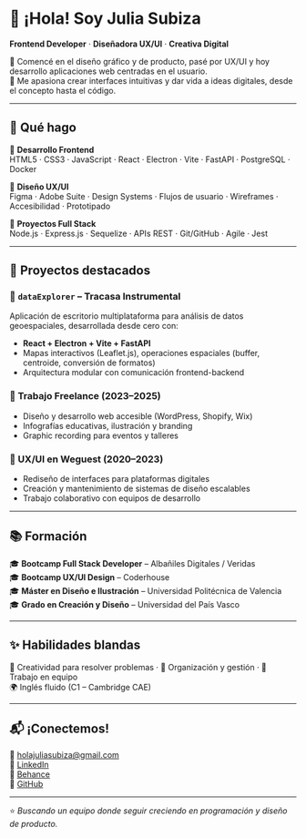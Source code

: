 # 👋 ¡Hola! Soy Julia Subiza

**Frontend Developer** · **Diseñadora UX/UI** · **Creativa Digital**

🎨 Comencé en el diseño gráfico y de producto, pasé por UX/UI y hoy desarrollo aplicaciones web centradas en el usuario.  
🚀 Me apasiona crear interfaces intuitivas y dar vida a ideas digitales, desde el concepto hasta el código.

---

## 💼 Qué hago

🔹 **Desarrollo Frontend**  
HTML5 · CSS3 · JavaScript · React · Electron · Vite · FastAPI · PostgreSQL · Docker

🔹 **Diseño UX/UI**  
Figma · Adobe Suite · Design Systems · Flujos de usuario · Wireframes · Accesibilidad · Prototipado

🔹 **Proyectos Full Stack**  
Node.js · Express.js · Sequelize · APIs REST · Git/GitHub · Agile · Jest

---

## 🔧 Proyectos destacados

### 🧭 `dataExplorer` – Tracasa Instrumental  
Aplicación de escritorio multiplataforma para análisis de datos geoespaciales, desarrollada desde cero con:
- **React + Electron + Vite + FastAPI**
- Mapas interactivos (Leaflet.js), operaciones espaciales (buffer, centroide, conversión de formatos)
- Arquitectura modular con comunicación frontend-backend

### 🎨 Trabajo Freelance (2023–2025)  
- Diseño y desarrollo web accesible (WordPress, Shopify, Wix)  
- Infografías educativas, ilustración y branding  
- Graphic recording para eventos y talleres

### 🧠 UX/UI en Weguest (2020–2023)  
- Rediseño de interfaces para plataformas digitales  
- Creación y mantenimiento de sistemas de diseño escalables  
- Trabajo colaborativo con equipos de desarrollo

---

## 📚 Formación

🎓 **Bootcamp Full Stack Developer** – Albañiles Digitales / Veridas  
🎓 **Bootcamp UX/UI Design** – Coderhouse  
🎓 **Máster en Diseño e Ilustración** – Universidad Politécnica de Valencia  
🎓 **Grado en Creación y Diseño** – Universidad del País Vasco

---

## ✨ Habilidades blandas

🧩 Creatividad para resolver problemas · 🎯 Organización y gestión · 🤝 Trabajo en equipo  
🌍 Inglés fluido (C1 – Cambridge CAE)

---

## 📬 ¡Conectemos!

📧 holajuliasubiza@gmail.com  
🔗 [LinkedIn](https://linkedin.com/in/juliasubiza)  
🎨 [Behance](https://behance.net/julia_subiza)  
🐙 [GitHub](https://github.com/Julia-SP)

---

⭐ _Buscando un equipo donde seguir creciendo en programación y diseño de producto._
